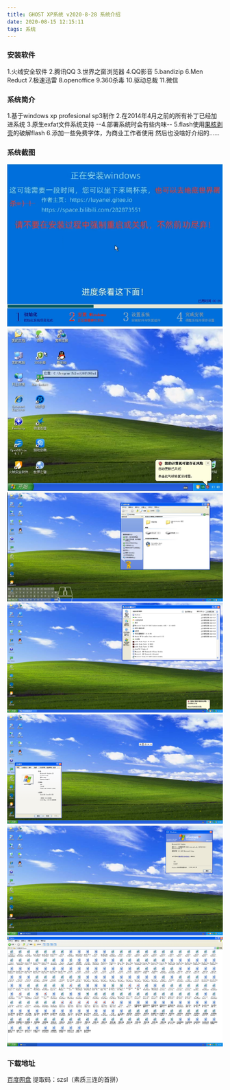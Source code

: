 ```yaml
---
title: GHOST XP系统 v2020-8-28 系统介绍
date: 2020-08-15 12:15:11
tags: 系统
---
```


### 安装软件
1.火绒安全软件
2.腾讯QQ
3.世界之窗浏览器
4.QQ影音
5.bandizip
6.Men Reduct
7.极速迅雷
8.openoffice
9.360杀毒
10.驱动总裁
11.微信

### 系统简介
1.基于windows xp profesional sp3制作
2.在2014年4月之前的所有补丁已经加进系统
3.原生exfat文件系统支持
--4.部署系统时会有些内味--
5.flash使用[果核剥壳](https://www.ghpym.com/)的破解flash
6.添加一些免费字体，为商业工作者使用
然后也没啥好介绍的……

### 系统截图
![](/image/sys/20-08-28/1.png)
![](/image/sys/20-08-28/2.png)
![](/image/sys/20-08-28/3.png)
![](/image/sys/20-08-28/4.png)
![](/image/sys/20-08-28/5.png)
![](/image/sys/20-08-28/6.png)
![](/image/sys/20-08-28/7.png)

### 下载地址
[百度网盘](https://pan.baidu.com/s/19axt1Mx9fdRu2Pi7Wg4NIw) 提取码：szsl（素质三连的首拼）

